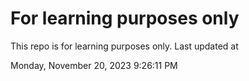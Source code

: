 # For learning purposes only
This repo is for learning purposes only.
Last updated at

Monday, November 20, 2023 9:26:11 PM

